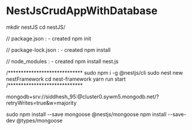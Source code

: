 # NestJsCrudAppWithDatabase


mkdir nestJS
cd nestJS/


// package.json : - created
npm init


// package-lock.json : - created
npm install


// node_modules : - created 
npm install nest.js


/*****************************
sudo npm i -g @nestjs/cli
sudo nest new nestFramework
cd nest-framework
yarn run start
/*****************************






mongodb+srv://siddhesh_95:<password>@cluster0.sywm5.mongodb.net/<dbname>?retryWrites=true&w=majority

sudo npm install --save mongoose @nestjs/mongoose
npm install --save-dev @types/mongoose
